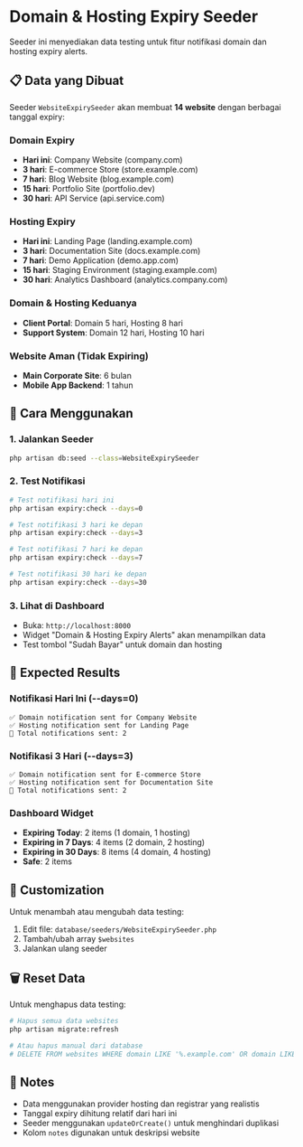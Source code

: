 # Domain & Hosting Expiry Seeder

Seeder ini menyediakan data testing untuk fitur notifikasi domain dan hosting expiry alerts.

## 📋 Data yang Dibuat

Seeder `WebsiteExpirySeeder` akan membuat **14 website** dengan berbagai tanggal expiry:

### Domain Expiry
- **Hari ini**: Company Website (company.com)
- **3 hari**: E-commerce Store (store.example.com)
- **7 hari**: Blog Website (blog.example.com)
- **15 hari**: Portfolio Site (portfolio.dev)
- **30 hari**: API Service (api.service.com)

### Hosting Expiry
- **Hari ini**: Landing Page (landing.example.com)
- **3 hari**: Documentation Site (docs.example.com)
- **7 hari**: Demo Application (demo.app.com)
- **15 hari**: Staging Environment (staging.example.com)
- **30 hari**: Analytics Dashboard (analytics.company.com)

### Domain & Hosting Keduanya
- **Client Portal**: Domain 5 hari, Hosting 8 hari
- **Support System**: Domain 12 hari, Hosting 10 hari

### Website Aman (Tidak Expiring)
- **Main Corporate Site**: 6 bulan
- **Mobile App Backend**: 1 tahun

## 🚀 Cara Menggunakan

### 1. Jalankan Seeder
```bash
php artisan db:seed --class=WebsiteExpirySeeder
```

### 2. Test Notifikasi
```bash
# Test notifikasi hari ini
php artisan expiry:check --days=0

# Test notifikasi 3 hari ke depan
php artisan expiry:check --days=3

# Test notifikasi 7 hari ke depan
php artisan expiry:check --days=7

# Test notifikasi 30 hari ke depan
php artisan expiry:check --days=30
```

### 3. Lihat di Dashboard
- Buka: `http://localhost:8000`
- Widget "Domain & Hosting Expiry Alerts" akan menampilkan data
- Test tombol "Sudah Bayar" untuk domain dan hosting

## 📱 Expected Results

### Notifikasi Hari Ini (--days=0)
```
✅ Domain notification sent for Company Website
✅ Hosting notification sent for Landing Page
📱 Total notifications sent: 2
```

### Notifikasi 3 Hari (--days=3)
```
✅ Domain notification sent for E-commerce Store
✅ Hosting notification sent for Documentation Site
📱 Total notifications sent: 2
```

### Dashboard Widget
- **Expiring Today**: 2 items (1 domain, 1 hosting)
- **Expiring in 7 Days**: 4 items (2 domain, 2 hosting)
- **Expiring in 30 Days**: 8 items (4 domain, 4 hosting)
- **Safe**: 2 items

## 🔧 Customization

Untuk menambah atau mengubah data testing:

1. Edit file: `database/seeders/WebsiteExpirySeeder.php`
2. Tambah/ubah array `$websites`
3. Jalankan ulang seeder

## 🗑️ Reset Data

Untuk menghapus data testing:
```bash
# Hapus semua data websites
php artisan migrate:refresh

# Atau hapus manual dari database
# DELETE FROM websites WHERE domain LIKE '%.example.com' OR domain LIKE '%.dev';
```

## 📝 Notes

- Data menggunakan provider hosting dan registrar yang realistis
- Tanggal expiry dihitung relatif dari hari ini
- Seeder menggunakan `updateOrCreate()` untuk menghindari duplikasi
- Kolom `notes` digunakan untuk deskripsi website